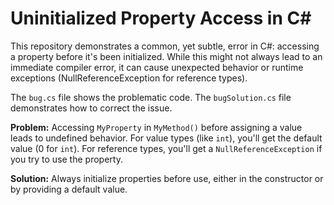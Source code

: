 # Uninitialized Property Access in C#

This repository demonstrates a common, yet subtle, error in C#: accessing a property before it's been initialized.  While this might not always lead to an immediate compiler error, it can cause unexpected behavior or runtime exceptions (NullReferenceException for reference types).

The `bug.cs` file shows the problematic code. The `bugSolution.cs` file demonstrates how to correct the issue.

**Problem:**  Accessing `MyProperty` in `MyMethod()` before assigning a value leads to undefined behavior. For value types (like `int`), you'll get the default value (0 for `int`).  For reference types, you'll get a `NullReferenceException` if you try to use the property.

**Solution:** Always initialize properties before use, either in the constructor or by providing a default value.